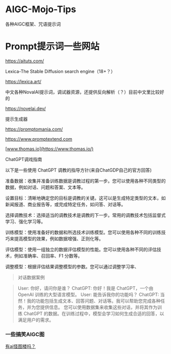# AIGC-Mojo-Tips
各种AIGC框架、咒语提示词

# Prompt提示词一些网站

https://aituts.com/

Lexica-The Stable Diffusion search engine（18+？）

https://lexica.art/

中文各种NovalAI提示词，调试器资源，还提供反向解析（？）目前中文里比较好的

https://novelai.dev/

提示生成器

https://promptomania.com/

https://www.promptextend.com

[www.thomas.io](https://www.thomas.io/)


ChatGPT调戏指南

以下是一些使用 ChatGPT 调教的指导方针(来自ChatGDP自己的官方回答)

准备数据：收集并准备训练数据是调教过程的第一步。您可以使用各种不同类型的数据，例如对话、问题和答案、文本等。

设置目标：清晰地确定您的目标是调教的关键。这可以是生成特定类型的文本，如新闻报道、商业报告等，或完成特定任务，如问答、对话等。

选择调教技术：选择适当的调教技术是调教的下一步。常用的调教技术包括监督式学习、强化学习等。

训练模型：使用准备好的数据和所选技术训练模型。您可以使用各种不同的训练技巧来提高模型的效果，例如数据增强、正则化等。

评估模型：使用一组独立的数据评估模型的性能。您可以使用各种不同的评估技术，例如准确率、召回率、F1 分数等。

调整模型：根据评估结果调整模型的参数。您可以通过调整学习率、

>对话数据案例

>User: 你好，请问你是谁？
ChatGPT: 你好！我是 ChatGPT，一个由 OpenAI 训练的大型语言模型。
User: 能告诉我你的功能吗？
ChatGPT: 当然！我的功能包括生成文本、回答问题、对话等。我可以帮助您完成各种任务，并为您提供信息。
您可以使用数据集来收集这些对话，并将其作为训练 ChatGPT 的数据。在训练过程中，模型会学习如何生成合适的回答，以满足用户的需求。



### 一些搞笑AIGC图
[有ai怪图楼吗？](https://bbs.nga.cn/read.php?tid=33794897)
